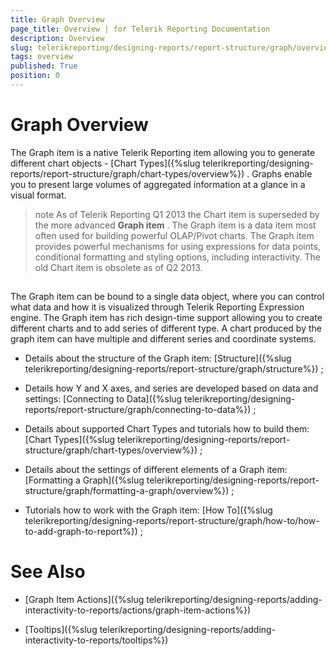 ```yaml
---
title: Graph Overview
page_title: Overview | for Telerik Reporting Documentation
description: Overview
slug: telerikreporting/designing-reports/report-structure/graph/overview
tags: overview
published: True
position: 0
---
```


# Graph Overview



The Graph item is a native Telerik Reporting item allowing you to generate different chart objects
        - 
[Chart Types]({%slug telerikreporting/designing-reports/report-structure/graph/chart-types/overview%})
. Graphs enable you to present
        large volumes of aggregated information at a glance in a visual format.
      


>note As of Telerik Reporting Q1 2013 the Chart item is superseded by the more advanced  __Graph item__ .          The Graph item is a data item most often used for building powerful OLAP/Pivot charts.          The Graph item provides powerful mechanisms for using expressions for data points,          conditional formatting and styling options, including interactivity.        The old Chart item is obsolete as of Q2 2013.


## 

The Graph item can be bound to a single data object, where you can control what data and how it is visualized through Telerik Reporting Expression engine.
          The Graph item has rich design-time support allowing you to create different charts and to add series of different type.
          A chart produced by the graph item can have multiple and different series and coordinate systems.
        


* Details about the structure of the Graph item: 
[Structure]({%slug telerikreporting/designing-reports/report-structure/graph/structure%})
;
            


* Details how Y and X axes, and series are developed based on data and settings: 
[Connecting to Data]({%slug telerikreporting/designing-reports/report-structure/graph/connecting-to-data%})
;
            


* Details about supported Chart Types and tutorials how to build them: 
[Chart Types]({%slug telerikreporting/designing-reports/report-structure/graph/chart-types/overview%})
;
            


* Details about the settings of different elements of a Graph item: 
[Formatting a Graph]({%slug telerikreporting/designing-reports/report-structure/graph/formatting-a-graph/overview%})
;
            


* Tutorials how to work with the Graph item: 
[How To]({%slug telerikreporting/designing-reports/report-structure/graph/how-to/how-to-add-graph-to-report%})
;
            


# See Also


 * [Graph Item Actions]({%slug telerikreporting/designing-reports/adding-interactivity-to-reports/actions/graph-item-actions%})


 * [Tooltips]({%slug telerikreporting/designing-reports/adding-interactivity-to-reports/tooltips%})


